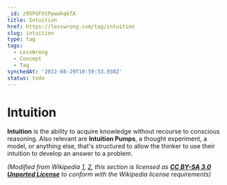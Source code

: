 ```yaml
---
_id: z95PGFXtPpwakqkTA
title: Intuition
href: https://lesswrong.com/tag/intuition
slug: intuition
type: tag
tags:
  - LessWrong
  - Concept
  - Tag
synchedAt: '2022-08-29T10:59:53.938Z'
status: todo
---
```


# Intuition

**Intuition** is the ability to acquire knowledge without recourse to conscious reasoning. Also relevant are **Intuition Pumps**, a thought experiment, a model, or anything else, that's structured to allow the thinker to use their intuition to develop an answer to a problem. 

*(Modified from Wikipedia* [*1*](https://en.wikipedia.org/wiki/Intuition)*,* [*2*](https://en.wikipedia.org/wiki/Intuition_pump)*, this section is licensed as* [***CC BY-SA 3.0 Unported License***](https://en.wikipedia.org/wiki/Wikipedia:Text_of_Creative_Commons_Attribution-ShareAlike_3.0_Unported_License) *to conform with the Wikipedia license requirements)*
